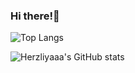 ### Hi there!🌱


<!--
**herzliyaaa/herzliyaaa** is a ✨ _special_ ✨ repository because its `README.md` (this file) appears on your GitHub profile.

Here are some ideas to get you started:

- 🔭 I’m currently working on ...
- 🌱 I’m currently learning ...
- 👯 I’m looking to collaborate on ...
- 🤔 I’m looking for help with ...
- 💬 Ask me about ...
- 📫 How to reach me: ...
- 😄 Pronouns: ...
- ⚡ Fun fact: ...
-->


![Top Langs](https://github-readme-stats.vercel.app/api/top-langs/?username=herzliyaaa&theme=midnight-purple&layout=compact&card_width=445)

![Herzliyaaa's GitHub stats](https://github-readme-stats.vercel.app/api?username=herzliyaaa&langs_count=8&theme=midnight-purple&show_icons=true)





